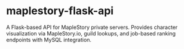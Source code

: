 # maplestory-flask-api
A Flask-based API for MapleStory private servers. Provides character visualization via MapleStory.io, guild lookups, and job-based ranking endpoints with MySQL integration.
